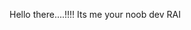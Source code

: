 Hello there....!!!!
Its me your noob dev RAI


<!---
Rithesh9747/Rithesh9747 is a ✨ special ✨ repository because its `README.md` (this file) appears on your GitHub profile.
You can click the Preview link to take a look at your changes.
--->
